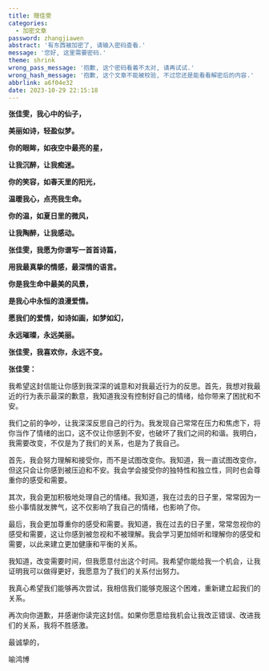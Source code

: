 ```yaml
---
title: 赠佳雯
categories:
  - 加密文章
password: zhangjiawen
abstract: '有东西被加密了, 请输入密码查看.'
message: '您好, 这里需要密码.'
theme: shrink
wrong_pass_message: '抱歉, 这个密码看着不太对, 请再试试.'
wrong_hash_message: '抱歉, 这个文章不能被校验, 不过您还是能看看解密后的内容.'
abbrlink: a6f04e32
date: 2023-10-29 22:15:18
---
```


**张佳雯，我心中的仙子，**

**美丽如诗，轻盈似梦。**

**你的眼眸，如夜空中最亮的星，**

**让我沉醉，让我痴迷。**

**你的笑容，如春天里的阳光，**

**温暖我心，点亮我生命。**

**你的温，如夏日里的微风，**

**让我陶醉，让我感动。**

**张佳雯，我愿为你谱写一首首诗篇，**

**用我最真挚的情感，最深情的语言。**

**你是我生命中最美的风景，**

**是我心中永恒的浪漫爱情。**

**愿我们的爱情，如诗如画，如梦如幻，**

**永远璀璨，永远美丽。**

**张佳雯，我喜欢你，永远不变。**


**张佳雯：**

我希望这封信能让你感到我深深的诚意和对我最近行为的反思。首先，我想对我最近的行为表示最深的歉意，我知道我没有控制好自己的情绪，给你带来了困扰和不安。

我们之前的争吵，让我深深反思自己的行为。我发现自己常常在压力和焦虑下，将你当作了情绪的出口，这不仅让你感到不安，也破坏了我们之间的和谐。我明白，我需要改变，不仅是为了我们的关系，也是为了我自己。

首先，我会努力理解和接受你，而不是试图改变你。我知道，我一直试图改变你，但这只会让你感到被压迫和不安。我会学会接受你的独特性和独立性，同时也会尊重你的感受和需要。

其次，我会更加积极地处理自己的情绪。我知道，我在过去的日子里，常常因为一些小事情就发脾气，这不仅影响了我自己的情绪，也影响了你。

最后，我会更加尊重你的感受和需要。我知道，我在过去的日子里，常常忽视你的感受和需要，这让你感到被忽视和不被理解。我会学习更加倾听和理解你的感受和需要，以此来建立更加健康和平衡的关系。

我知道，改变需要时间，但我愿意付出这个时间。我希望你能给我一个机会，让我证明我可以做得更好，我愿意为了我们的关系付出努力。

我真心希望我们能够再次尝试，我相信我们能够克服这个困难，重新建立起我们的关系。

再次向你道歉，并感谢你读完这封信。如果你愿意给我机会让我改正错误、改进我们的关系，我将不胜感激。

最诚挚的，

喻鸿博